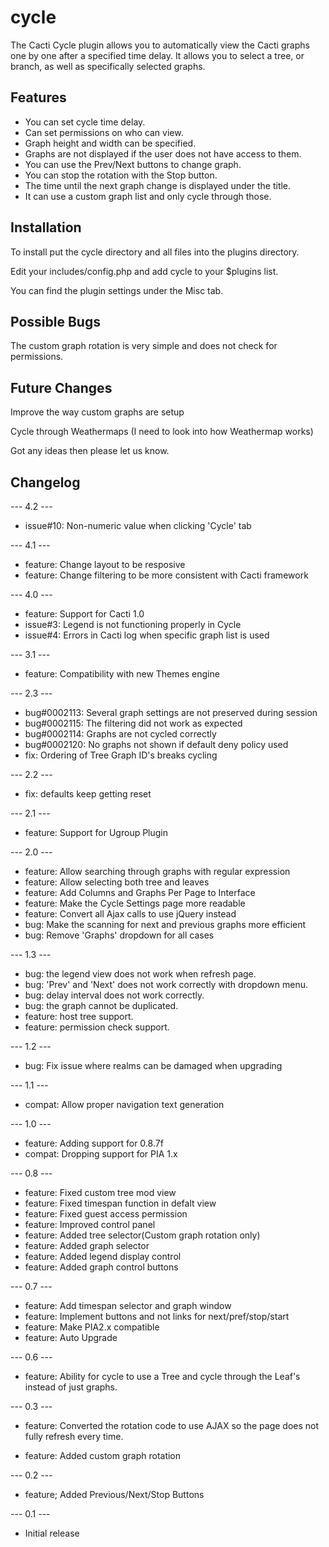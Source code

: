 # cycle

The Cacti Cycle plugin allows you to automatically view the Cacti graphs one by
one after a specified time delay.  It allows you to select a tree, or branch, as
well as specifically selected graphs.

## Features

* You can set cycle time delay.
* Can set permissions on who can view.
* Graph height and width can be specified.
* Graphs are not displayed if the user does not have access to them.
* You can use the Prev/Next buttons to change graph.
* You can stop the rotation with the Stop button.
* The time until the next graph change is displayed under the title.
* It can use a custom graph list and only cycle through those.

## Installation

To install put the cycle directory and all files into the plugins directory.

Edit your includes/config.php and add cycle to your $plugins list.

You can find the plugin settings under the Misc tab.

## Possible Bugs

The custom graph rotation is very simple and does not check for permissions.

## Future Changes

Improve the way custom graphs are setup

Cycle through Weathermaps (I need to look into how Weathermap works)

Got any ideas then please let us know.

## Changelog

--- 4.2 ---

* issue#10: Non-numeric value when clicking 'Cycle' tab

--- 4.1 ---

* feature: Change layout to be resposive
* feature: Change filtering to be more consistent with Cacti framework

--- 4.0 ---

* feature: Support for Cacti 1.0
* issue#3: Legend is not functioning properly in Cycle
* issue#4: Errors in Cacti log when specific graph list is used

--- 3.1 ---

* feature: Compatibility with new Themes engine

--- 2.3 ---

* bug#0002113: Several graph settings are not preserved during session
* bug#0002115: The filtering did not work as expected
* bug#0002114: Graphs are not cycled correctly
* bug#0002120: No graphs not shown if default deny policy used
* fix: Ordering of Tree Graph ID's breaks cycling

--- 2.2 ---

* fix: defaults keep getting reset

--- 2.1 ---

* feature: Support for Ugroup Plugin

--- 2.0 ---

* feature: Allow searching through graphs with regular expression
* feature: Allow selecting both tree and leaves
* feature: Add Columns and Graphs Per Page to Interface
* feature: Make the Cycle Settings page more readable
* feature: Convert all Ajax calls to use jQuery instead
* bug: Make the scanning for next and previous graphs more efficient
* bug: Remove 'Graphs' dropdown for all cases

--- 1.3 ---

* bug: the legend view does not work when refresh page.
* bug: 'Prev' and 'Next' does not work correctly with dropdown menu.
* bug: delay interval does not work correctly.
* bug: the graph cannot be duplicated.
* feature: host tree support.
* feature: permission check support.

--- 1.2 ---

* bug: Fix issue where realms can be damaged when upgrading

--- 1.1 ---

* compat: Allow proper navigation text generation

--- 1.0 ---

* feature: Adding support for 0.8.7f
* compat: Dropping support for PIA 1.x

--- 0.8 ---

* feature: Fixed custom tree mod view
* feature: Fixed timespan function in defalt view
* feature: Fixed guest access permission
* feature: Improved control panel
* feature: Added tree selector(Custom graph rotation only)
* feature: Added graph selector
* feature: Added legend display control
* feature: Added graph control buttons

--- 0.7 ---

* feature: Add timespan selector and graph window
* feature: Implement buttons and not links for next/pref/stop/start
* feature: Make PIA2.x compatible
* feature: Auto Upgrade

--- 0.6 ---

* feature: Ability for cycle to use a Tree and cycle through the Leaf's instead
  of just graphs.

--- 0.3 ---

* feature: Converted the rotation code to use AJAX so the page does not fully
  refresh every time.

* feature: Added custom graph rotation

--- 0.2 ---

* feature; Added Previous/Next/Stop Buttons

--- 0.1 ---

* Initial release
